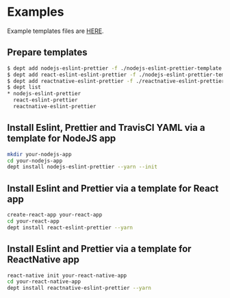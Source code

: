 # Examples

Example templates files are [HERE](/examples/templates).

## Prepare templates

```bash
$ dept add nodejs-eslint-prettier -f ./nodejs-eslint-prettier-template.json
$ dept add react-eslint-eslint-prettier -f ./nodejs-eslint-prettier-template.json
$ dept add reactnative-eslint-prettier -f ./reactnative-eslint-prettier-template.json
$ dept list
* nodejs-eslint-prettier
  react-eslint-prettier
  reactnative-eslint-prettier
```

## Install Eslint, Prettier and TravisCI YAML via a template for NodeJS app

```bash
mkdir your-nodejs-app
cd your-nodejs-app
dept install nodejs-eslint-prettier --yarn --init
```

## Install Eslint and Prettier via a template for React app

```bash
create-react-app your-react-app
cd your-react-app
dept install react-eslint-prettier --yarn
```

## Install Eslint and Prettier via a template for ReactNative app

```bash
react-native init your-react-native-app
cd your-react-native-app
dept install reactnative-eslint-prettier --yarn
```
